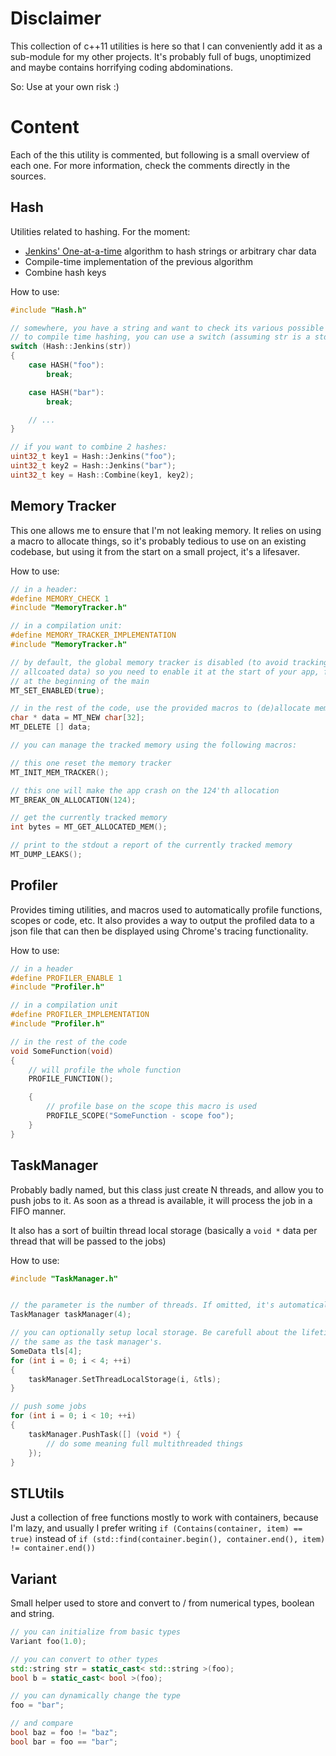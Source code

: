 Disclaimer
==========

This collection of c++11 utilities is here so that I can conveniently add it as a sub-module for my
other projects. It's probably full of bugs, unoptimized and maybe contains horrifying coding abdominations.

So: Use at your own risk :)

Content
=======

Each of the this utility is commented, but following is a small overview of each one. For more information,
check the comments directly in the sources.

Hash
----

Utilities related to hashing. For the moment:

- [Jenkins' One-at-a-time](https://en.wikipedia.org/wiki/Jenkins_hash_function#one_at_a_time) algorithm to hash strings or arbitrary char data
- Compile-time implementation of the previous algorithm
- Combine hash keys

How to use:

```cpp
#include "Hash.h"

// somewhere, you have a string and want to check its various possible values. Thanks
// to compile time hashing, you can use a switch (assuming str is a std::string)
switch (Hash::Jenkins(str))
{
	case HASH("foo"):
		break;

	case HASH("bar"):
		break;

	// ...
}

// if you want to combine 2 hashes:
uint32_t key1 = Hash::Jenkins("foo");
uint32_t key2 = Hash::Jenkins("bar");
uint32_t key = Hash::Combine(key1, key2);
```

Memory Tracker
--------------

This one allows me to ensure that I'm not leaking memory. It relies on using a macro to allocate things,
so it's probably tedious to use on an existing codebase, but using it from the start on a small project,
it's a lifesaver.

How to use:

```cpp
// in a header:
#define MEMORY_CHECK 1
#include "MemoryTracker.h"

// in a compilation unit:
#define MEMORY_TRACKER_IMPLEMENTATION
#include "MemoryTracker.h"

// by default, the global memory tracker is disabled (to avoid tracking statically
// allcoated data) so you need to enable it at the start of your app, for instance
// at the beginning of the main
MT_SET_ENABLED(true);

// in the rest of the code, use the provided macros to (de)allocate memory:
char * data = MT_NEW char[32];
MT_DELETE [] data;

// you can manage the tracked memory using the following macros:

// this one reset the memory tracker
MT_INIT_MEM_TRACKER();

// this one will make the app crash on the 124'th allocation
MT_BREAK_ON_ALLOCATION(124);

// get the currently tracked memory
int bytes = MT_GET_ALLOCATED_MEM();

// print to the stdout a report of the currently tracked memory
MT_DUMP_LEAKS();
```

Profiler
--------

Provides timing utilities, and macros used to automatically profile functions, scopes or
code, etc. It also provides a way to output the profiled data to a json file that can then
be displayed using Chrome's tracing functionality.

How to use:

```cpp
// in a header
#define PROFILER_ENABLE 1
#include "Profiler.h"

// in a compilation unit
#define PROFILER_IMPLEMENTATION
#include "Profiler.h"

// in the rest of the code
void SomeFunction(void)
{
	// will profile the whole function
	PROFILE_FUNCTION();

	{
		// profile base on the scope this macro is used
		PROFILE_SCOPE("SomeFunction - scope foo");
	}
}
```


TaskManager
-----------

Probably badly named, but this class just create N threads, and allow you to push jobs to it. As soon
as a thread is available, it will process the job in a FIFO manner.

It also has a sort of builtin thread local storage (basically a `void *` data per thread that will be
passed to the jobs)

How to use:

```cpp
#include "TaskManager.h"


// the parameter is the number of threads. If omitted, it's automatically taken from the current hardware.
TaskManager taskManager(4);

// you can optionally setup local storage. Be carefull about the lifetime of the data: it must be at least
// the same as the task manager's.
SomeData tls[4];
for (int i = 0; i < 4; ++i)
{
	taskManager.SetThreadLocalStorage(i, &tls);
}

// push some jobs
for (int i = 0; i < 10; ++i)
{
	taskManager.PushTask([] (void *) {
		// do some meaning full multithreaded things
	});
}
```


STLUtils
--------

Just a collection of free functions mostly to work with containers, because I'm lazy, and usually I prefer
writing `if (Contains(container, item) == true)` instead of `if (std::find(container.begin(), container.end(), item) != container.end())`

Variant
-------

Small helper used to store and convert to / from numerical types, boolean and string.

```cpp
// you can initialize from basic types
Variant foo(1.0);

// you can convert to other types
std::string str = static_cast< std::string >(foo);
bool b = static_cast< bool >(foo);

// you can dynamically change the type
foo = "bar";

// and compare
bool baz = foo != "baz";
bool bar = foo == "bar";
```
